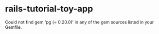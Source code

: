 # rails-tutorial-toy-app
Could not find gem 'pg (= 0.20.0)' in any of the gem sources listed in your Gemfile.
